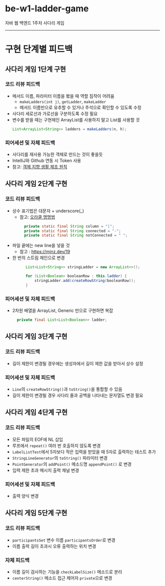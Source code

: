 # be-w1-ladder-game

자바 웹 백엔드 1주차 사다리 게임

---

# 구현 단계별 피드백

## 사다리 게임 1단계 구현

### 코드 리뷰 피드백

- 메서드 이름, 파라미터 이름을 봤을 때 역할 짐작이 어려움
  - `makeLadders(int j)`, `getLadder`, `makeLadder`
  - 메서드 이름만으로 유추할 수 있거나 주석으로 확인할 수 있도록 수정
- 사다리 세로선과 가로선을 구분하도록 수정 필요
- 변수를 받을 때는 구현체인 ArrayList를 사용하지 말고 List를 사용할 것
  ```java
  List<ArrayList<String>> ladders = makeLadders(n, h);
  ```
  
### 피어세션 및 자체 피드백

- 사다리를 재사용 가능한 객체로 만드는 것이 좋을듯
- IntelliJ와 Github 연동 시 Token 사용
- 참고: [객체 지향 생활 체조 원칙](https://hyunjungchoi.tistory.com/105)

## 사다리 게임 2단계 구현

### 코드 리뷰 피드백

- 상수 표기법은 대문자 + underscore(_)
  - 참고: [오라클 명명법](https://www.oracle.com/java/technologies/javase/codeconventions-namingconventions.html)
    ```java
      private static final String column = "|";
      private static final String connected = "-";
      private static final String notConnected = " ";
    ``` 
- 파일 끝에는 new line을 넣을 것
  - 참고 : https://minz.dev/19
- 한 번의 스트림 체인으로 변경
  ```java
        List<List<String>> stringLadder = new ArrayList<>();

        for (List<Boolean> booleanRow : this.ladder) {
            stringLadder.add(createRowString(booleanRow));
        }
  ```

### 피어세션 및 자체 피드백

- 2차원 배열을 ArrayList, Generic 만으로 구현하면 복잡
  ```java
    private final List<List<Boolean>> ladder;
  ```
  
## 사다리 게임 3단계 구현

### 코드 리뷰 피드백

- 길이 제한이 변경될 경우에는 생성자에서 길이 제한 값을 받아서 상수 설정

### 피어세션 및 자체 피드백

- `Line`의 `createRowString()`과 `toString()`을 통합할 수 있음
- 길이 제한이 변경될 경우 사다리 줄과 공백을 나타내는 문자열도 변경 필요

## 사다리 게임 4단계 구현

### 코드 리뷰 피드백

- 모든 파일의 EOF에 NL 삽입
- 루프에서 `repeat()` 여러 번 호출하지 않도록 변경
- `LabelListTest`에서 5자보다 작은 입력을 받았을 때 5자로 출력하는 테스트 추가
- `StringLineGenerator`의 `toString()` 파라미터 변경
- `PointGenerator`의 `addPoint()` 메소드명 `appendPoint()` 로 변경
- 입력 제한 초과 메시지 출력 채널 변경

### 피어세션 및 자체 피드백

- 출력 양식 변경

## 사다리 게임 5단계 구현

### 코드 리뷰 피드백

- `participantsSet` 변수 이름 `participantsOrder`로 변경
- 이름 출력 길이 초과시 오류 출력하는 위치 변경

### 자체 피드백

- 이름 길이 검사하는 기능을 `checkLabelSize()` 메소드로 분리
- `centerString()` 메소드 접근 제어자 `private`으로 변경
